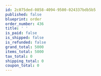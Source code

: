 ```yaml
---
id: 2c075ded-0858-4094-9500-024337bdb5b5
published: false
blueprint: order
order_number: 436
title: ' '
is_paid: false
is_shipped: false
is_refunded: false
grand_total: 5000
items_total: 5000
tax_total: 0
shipping_total: 0
coupon_total: 0
---
```


